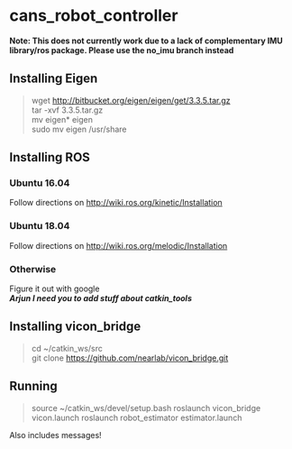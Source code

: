 # cans_robot_controller

**Note: This does not currently work due to a lack of complementary IMU library/ros package. Please use the no_imu branch instead**

## Installing Eigen
>wget http://bitbucket.org/eigen/eigen/get/3.3.5.tar.gz  
>tar -xvf 3.3.5.tar.gz  
>mv eigen* eigen  
>sudo mv eigen /usr/share  

## Installing ROS
### Ubuntu 16.04
Follow directions on http://wiki.ros.org/kinetic/Installation  
### Ubuntu 18.04
Follow directions on http://wiki.ros.org/melodic/Installation  
### Otherwise
Figure it out with google  
***Arjun I need you to add stuff about catkin_tools*** 

## Installing vicon_bridge
>cd ~/catkin_ws/src  
>git clone https://github.com/nearlab/vicon_bridge.git 

## Running
>source ~/catkin_ws/devel/setup.bash
>roslaunch vicon_bridge vicon.launch
>roslaunch robot_estimator estimator.launch

Also includes messages!
